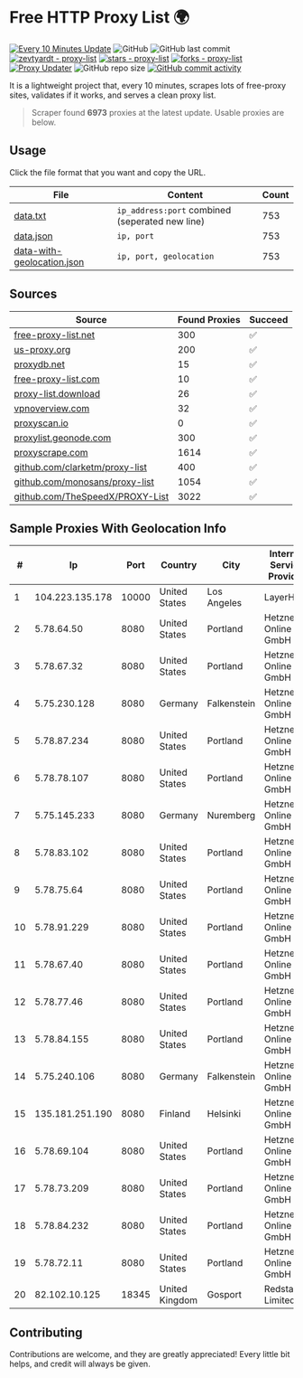 
# Free HTTP Proxy List 🌍

[![Every 10 Minutes Update](https://github.com/mertguvencli/http-proxy-list/actions/workflows/main.yml/badge.svg?branch=main)](https://github.com/mertguvencli/http-proxy-list/actions/workflows/main.yml)
![GitHub](https://img.shields.io/github/license/mertguvencli/http-proxy-list)
![GitHub last commit](https://img.shields.io/github/last-commit/mertguvencli/http-proxy-list)
[![zevtyardt - proxy-list](https://img.shields.io/static/v1?label=zevtyardt&message=proxy-list&color=blue&logo=github)](https://github.com/zevtyardt/proxy-list "Go to GitHub repo")
[![stars - proxy-list](https://img.shields.io/github/stars/zevtyardt/proxy-list?style=social)](https://github.com/zevtyardt/proxy-list)
[![forks - proxy-list](https://img.shields.io/github/forks/zevtyardt/proxy-list?style=social)](https://github.com/zevtyardt/proxy-list)
[![Proxy Updater](https://github.com/zevtyardt/proxy-list/workflows/Proxy%20Updater/badge.svg)](https://github.com/zevtyardt/proxy-list/actions?query=workflow:"Proxy+Updater")
![GitHub repo size](https://img.shields.io/github/repo-size/zevtyardt/proxy-list)
[![GitHub commit activity](https://img.shields.io/github/commit-activity/m/zevtyardt/proxy-list?logo=commits)](https://github.com/zevtyardt/proxy-list/commits/main)

It is a lightweight project that, every 10 minutes, scrapes lots of free-proxy sites, validates if it works, and serves a clean proxy list.

> Scraper found **6973** proxies at the latest update. Usable proxies are below.

## Usage

Click the file format that you want and copy the URL.

|File|Content|Count|
|----|-------|-----|
|[data.txt](https://raw.githubusercontent.com/mertguvencli/http-proxy-list/main/proxy-list/data.txt)|`ip_address:port` combined (seperated new line)|753|
|[data.json](https://raw.githubusercontent.com/mertguvencli/http-proxy-list/main/proxy-list/data.json)|`ip, port`|753|
|[data-with-geolocation.json](https://raw.githubusercontent.com/mertguvencli/http-proxy-list/main/proxy-list/data-with-geolocation.json)|`ip, port, geolocation`|753|

## Sources

|Source|Found Proxies|Succeed|
|------|-------------|-------|
|[free-proxy-list.net](https://free-proxy-list.net)|300|✅|
|[us-proxy.org](https://www.us-proxy.org)|200|✅|
|[proxydb.net](http://proxydb.net)|15|✅|
|[free-proxy-list.com](https://free-proxy-list.com/?page=&port=&type%5B%5D=http&type%5B%5D=https&up_time=0&search=Search)|10|✅|
|[proxy-list.download](https://www.proxy-list.download/HTTP)|26|✅|
|[vpnoverview.com](https://vpnoverview.com/privacy/anonymous-browsing/free-proxy-servers)|32|✅|
|[proxyscan.io](https://www.proxyscan.io)|0|✅|
|[proxylist.geonode.com](https://proxylist.geonode.com/api/proxy-list?limit=300&page=1&sort_by=lastChecked&sort_type=desc&protocols=http,https)|300|✅|
|[proxyscrape.com](https://api.proxyscrape.com/v2/?request=displayproxies&protocol=http&timeout=10000&country=all&ssl=all&anonymity=all)|1614|✅|
|[github.com/clarketm/proxy-list](https://raw.githubusercontent.com/clarketm/proxy-list/master/proxy-list-raw.txt)|400|✅|
|[github.com/monosans/proxy-list](https://raw.githubusercontent.com/monosans/proxy-list/main/proxies/http.txt)|1054|✅|
|[github.com/TheSpeedX/PROXY-List](https://raw.githubusercontent.com/TheSpeedX/PROXY-List/master/http.txt)|3022|✅|


## Sample Proxies With Geolocation Info

|#|Ip|Port|Country|City|Internet Service Provider|
|-|--|----|-------|----|-------------------------|
|1|104.223.135.178|10000|United States|Los Angeles|LayerHost|
|2|5.78.64.50|8080|United States|Portland|Hetzner Online GmbH|
|3|5.78.67.32|8080|United States|Portland|Hetzner Online GmbH|
|4|5.75.230.128|8080|Germany|Falkenstein|Hetzner Online GmbH|
|5|5.78.87.234|8080|United States|Portland|Hetzner Online GmbH|
|6|5.78.78.107|8080|United States|Portland|Hetzner Online GmbH|
|7|5.75.145.233|8080|Germany|Nuremberg|Hetzner Online GmbH|
|8|5.78.83.102|8080|United States|Portland|Hetzner Online GmbH|
|9|5.78.75.64|8080|United States|Portland|Hetzner Online GmbH|
|10|5.78.91.229|8080|United States|Portland|Hetzner Online GmbH|
|11|5.78.67.40|8080|United States|Portland|Hetzner Online GmbH|
|12|5.78.77.46|8080|United States|Portland|Hetzner Online GmbH|
|13|5.78.84.155|8080|United States|Portland|Hetzner Online GmbH|
|14|5.75.240.106|8080|Germany|Falkenstein|Hetzner Online GmbH|
|15|135.181.251.190|8080|Finland|Helsinki|Hetzner Online GmbH|
|16|5.78.69.104|8080|United States|Portland|Hetzner Online GmbH|
|17|5.78.73.209|8080|United States|Portland|Hetzner Online GmbH|
|18|5.78.84.232|8080|United States|Portland|Hetzner Online GmbH|
|19|5.78.72.11|8080|United States|Portland|Hetzner Online GmbH|
|20|82.102.10.125|18345|United Kingdom|Gosport|Redstation Limited|



## Contributing

Contributions are welcome, and they are greatly appreciated! Every
little bit helps, and credit will always be given.

